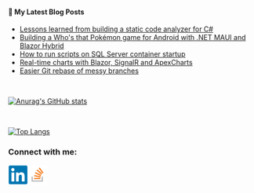 #### 📝 My Latest Blog Posts
<!-- BLOG-POST-LIST:START -->
- [Lessons learned from building a static code analyzer for C#](https://blog.genezini.com/p/lessons-learned-from-building-a-static-code-analyzer-for-csharp/)
- [Building a Who&#39;s that Pokémon game for Android with .NET MAUI and Blazor Hybrid](https://blog.genezini.com/p/building-a-whos-that-pokemon-game-for-android-with-net-maui-and-blazor-hybrid/)
- [How to run scripts on SQL Server container startup](https://blog.genezini.com/p/how-to-run-scripts-on-sql-server-container-startup/)
- [Real-time charts with Blazor, SignalR and ApexCharts](https://blog.genezini.com/p/real-time-charts-with-blazor-signalr-and-apexcharts/)
- [Easier Git rebase of messy branches](https://blog.genezini.com/p/easier-git-rebase-of-messy-branches/)
<!-- BLOG-POST-LIST:END -->

<br/>

[![Anurag's GitHub stats](https://github-readme-stats.vercel.app/api?username=dgenezini&count_private=true&hide=contribs&theme=default&show_icons=true)](https://github.com/dgenezini/dgenezini)

<br/>

[![Top Langs](https://github-readme-stats.vercel.app/api/top-langs/?username=dgenezini&count_private=true&layout=compact&theme=default&langs_count=10)](https://github.com/dgenezini/dgenezini)

### Connect with me:

[<img align="left" alt="My Linkedin Profile" title="My Linkedin Profile" width="40px" src="https://raw.githubusercontent.com/dgenezini/dgenezini/master/icons/linkedin-original.svg" />][linkedin]

[<img align="left" alt="My Stack Overflow Profile" title="My Stack Overflow Profile" width="40px" src="https://raw.githubusercontent.com/dgenezini/dgenezini/master/icons/stackoverflow.png" />][stackoverflow]

<br/>
<br/>

[linkedin]: https://www.linkedin.com/in/danielgenezini/
[stackoverflow]: https://stackoverflow.com/users/4058784/daniel-genezini?tab=profile
